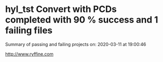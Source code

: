 # hyl_tst Convert with PCDs completed with 90 % success and 1 failing files

Summary of passing and failing projects on: 2020-03-11 at 19:00:46

http://www.ryffine.com
